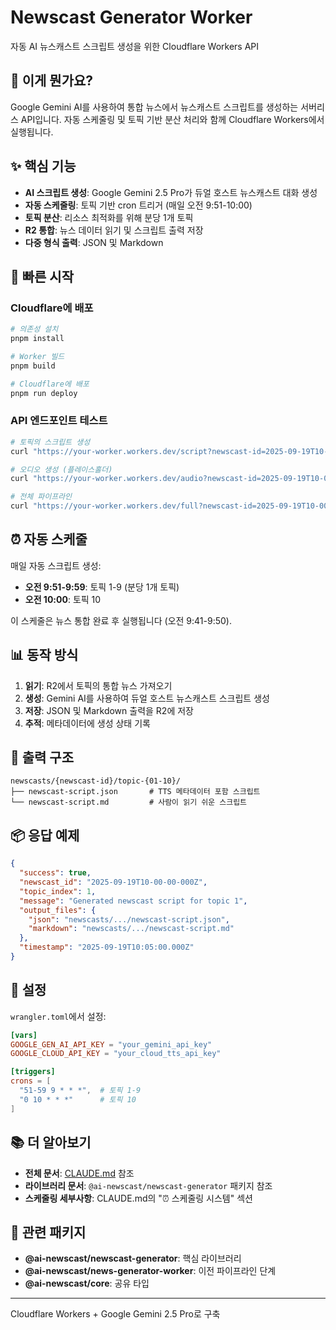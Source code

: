 # Newscast Generator Worker

자동 AI 뉴스캐스트 스크립트 생성을 위한 Cloudflare Workers API

## 🌟 이게 뭔가요?

Google Gemini AI를 사용하여 통합 뉴스에서 뉴스캐스트 스크립트를 생성하는 서버리스 API입니다. 자동 스케줄링 및 토픽 기반 분산 처리와 함께 Cloudflare Workers에서 실행됩니다.

## ✨ 핵심 기능

- **AI 스크립트 생성**: Google Gemini 2.5 Pro가 듀얼 호스트 뉴스캐스트 대화 생성
- **자동 스케줄링**: 토픽 기반 cron 트리거 (매일 오전 9:51-10:00)
- **토픽 분산**: 리소스 최적화를 위해 분당 1개 토픽
- **R2 통합**: 뉴스 데이터 읽기 및 스크립트 출력 저장
- **다중 형식 출력**: JSON 및 Markdown

## 🚀 빠른 시작

### Cloudflare에 배포

```bash
# 의존성 설치
pnpm install

# Worker 빌드
pnpm build

# Cloudflare에 배포
pnpm run deploy
```

### API 엔드포인트 테스트

```bash
# 토픽의 스크립트 생성
curl "https://your-worker.workers.dev/script?newscast-id=2025-09-19T10-00-00-000Z&topic-index=1"

# 오디오 생성 (플레이스홀더)
curl "https://your-worker.workers.dev/audio?newscast-id=2025-09-19T10-00-00-000Z&topic-index=1"

# 전체 파이프라인
curl "https://your-worker.workers.dev/full?newscast-id=2025-09-19T10-00-00-000Z&topic-index=1"
```

## ⏰ 자동 스케줄

매일 자동 스크립트 생성:
- **오전 9:51-9:59**: 토픽 1-9 (분당 1개 토픽)
- **오전 10:00**: 토픽 10

이 스케줄은 뉴스 통합 완료 후 실행됩니다 (오전 9:41-9:50).

## 📊 동작 방식

1. **읽기**: R2에서 토픽의 통합 뉴스 가져오기
2. **생성**: Gemini AI를 사용하여 듀얼 호스트 뉴스캐스트 스크립트 생성
3. **저장**: JSON 및 Markdown 출력을 R2에 저장
4. **추적**: 메타데이터에 생성 상태 기록

## 🎯 출력 구조

```
newscasts/{newscast-id}/topic-{01-10}/
├── newscast-script.json       # TTS 메타데이터 포함 스크립트
└── newscast-script.md         # 사람이 읽기 쉬운 스크립트
```

## 📦 응답 예제

```json
{
  "success": true,
  "newscast_id": "2025-09-19T10-00-00-000Z",
  "topic_index": 1,
  "message": "Generated newscast script for topic 1",
  "output_files": {
    "json": "newscasts/.../newscast-script.json",
    "markdown": "newscasts/.../newscast-script.md"
  },
  "timestamp": "2025-09-19T10:05:00.000Z"
}
```

## 🔧 설정

`wrangler.toml`에서 설정:

```toml
[vars]
GOOGLE_GEN_AI_API_KEY = "your_gemini_api_key"
GOOGLE_CLOUD_API_KEY = "your_cloud_tts_api_key"

[triggers]
crons = [
  "51-59 9 * * *",  # 토픽 1-9
  "0 10 * * *"      # 토픽 10
]
```

## 📚 더 알아보기

- **전체 문서**: [CLAUDE.md](./CLAUDE.md) 참조
- **라이브러리 문서**: `@ai-newscast/newscast-generator` 패키지 참조
- **스케줄링 세부사항**: CLAUDE.md의 "⏰ 스케줄링 시스템" 섹션

## 🔗 관련 패키지

- **@ai-newscast/newscast-generator**: 핵심 라이브러리
- **@ai-newscast/news-generator-worker**: 이전 파이프라인 단계
- **@ai-newscast/core**: 공유 타입

---

Cloudflare Workers + Google Gemini 2.5 Pro로 구축
